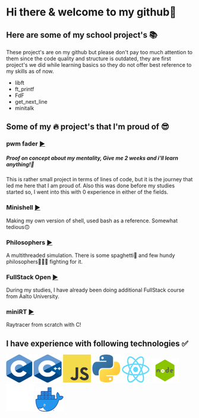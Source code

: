 # Hi there & welcome to my github👋

## Here are some of my school project's 📚
These project's are on my github but please don't pay too much attention to them
since the code quality and structure is outdated, they are first project's we did
while learning basics so they do not offer best reference to my skills as of now.
- libft
- ft_printf
- FdF
- get_next_line
- minitalk

## Some of my 🔥 project's that I'm proud of 😎

### pwm fader [▶️](https://github.com/joonasmykkanen/pwm_fader)
##### Proof on concept about my mentality, Give me 2 weeks and i'll learn anything!💯           
This is rather small project in terms of lines of code, but it is the journey that led me here that I am proud of. Also this was done before my studies started so, I went into this with 0 experience in either of the fields.

### Minishell [▶️](https://github.com/joonasmykkanen/minishell)
Making my own version of shell, used bash as a reference. Somewhat tedious🙃

### Philosophers [▶️](https://github.com/joonasmykkanen/philosophers)
A multithreaded simulation. There is some spaghetti🍝 and few hundy philosophers🧙🏼‍♂️ fighting for it.

### FullStack Open [▶️](https://github.com/joonasmykkanen/fullstack)
During my studies, I have already been doing additional FullStack course from Aalto University.

### miniRT [▶️](https://github.com/joonasmykkanen/minirt)
Raytracer from scratch with C!

## I have experience with following technologies ✅
<img src="./C_Logo.png?raw=true" width="70" height="75"> <img src="./CPlusPlus.svg?raw=true" width="75" height="75">
<img src="./JS.svg" width="75" height="75"> <img src="./Python.svg?raw=true" width="75" height="75">
<img src="./React-icon.svg.png?raw=true" width="75" height="70"> <img src="./node.png?raw=true" width="75" height="65">
<img src="./Git-Icon-White.png?raw=true" width="75" height="75"> <img src="./Moby-logo.png?raw=true" width="75" height="65">
